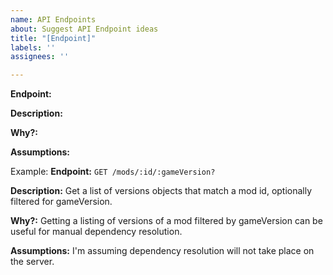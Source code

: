 ```yaml
---
name: API Endpoints
about: Suggest API Endpoint ideas
title: "[Endpoint]"
labels: ''
assignees: ''

---
```


**Endpoint:**  

**Description:** 

**Why?:**

**Assumptions:**

Example: 
**Endpoint:** `GET /mods/:id/:gameVersion?`

**Description:** Get a list of versions objects that match a mod id, optionally filtered for gameVersion.

**Why?:** Getting a listing of versions of a mod filtered by gameVersion can be useful for manual dependency resolution.

**Assumptions:** I'm assuming dependency resolution will not take place on the server.
